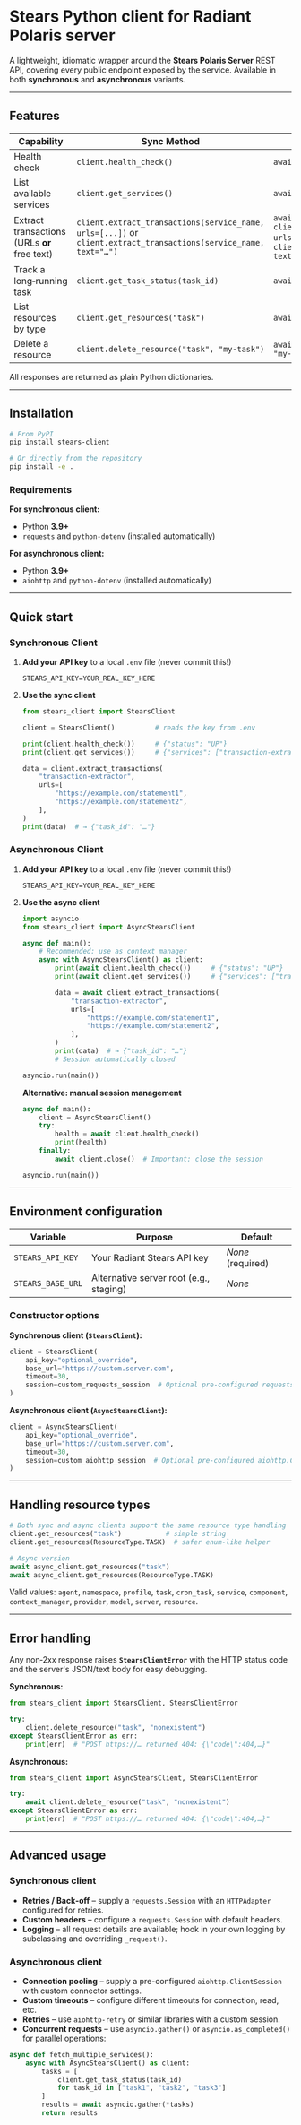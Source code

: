 # Stears Python client for Radiant Polaris server

A lightweight, idiomatic wrapper around the **Stears Polaris Server** REST API, covering every public endpoint exposed by the service. Available in both **synchronous** and **asynchronous** variants.

---

## Features

| Capability                                   | Sync Method                                                                                                           | Async Method                                                                                                           | HTTP Endpoint                                              |
| -------------------------------------------- | --------------------------------------------------------------------------------------------------------------------- | ---------------------------------------------------------------------------------------------------------------------- | ---------------------------------------------------------- |
| Health check                                 | `client.health_check()`                                                                                               | `await client.health_check()`                                                                                          | `GET /health`                                              |
| List available services                      | `client.get_services()`                                                                                               | `await client.get_services()`                                                                                          | `GET /v1/services`                                         |
| Extract transactions (URLs **or** free text) | `client.extract_transactions(service_name, urls=[...])` or `client.extract_transactions(service_name, text="…")`      | `await client.extract_transactions(service_name, urls=[...])` or `await client.extract_transactions(service_name, text="…")` | `POST /v1/service/{service_name}/extract-transactions`     |
| Track a long‑running task                    | `client.get_task_status(task_id)`                                                                                     | `await client.get_task_status(task_id)`                                                                                | `GET /v1/task/{task_id}/status`                            |
| List resources by type                       | `client.get_resources("task")`                                                                                        | `await client.get_resources("task")`                                                                                   | `GET /v1/resources/{resource_type}`                        |
| Delete a resource                            | `client.delete_resource("task", "my‑task")`                                                                           | `await client.delete_resource("task", "my‑task")`                                                                      | `POST /v1/resource/{resource_type}/{resource_name}/delete` |

All responses are returned as plain Python dictionaries.

---

## Installation

```bash
# From PyPI
pip install stears-client

# Or directly from the repository
pip install -e .
```

### Requirements

**For synchronous client:**

* Python **3.9+**
* `requests` and `python-dotenv` (installed automatically)

**For asynchronous client:**

* Python **3.9+**
* `aiohttp` and `python-dotenv` (installed automatically)

---

## Quick start

### Synchronous Client

1. **Add your API key** to a local `.env` file (never commit this!)

   ```text
   STEARS_API_KEY=YOUR_REAL_KEY_HERE
   ```

2. **Use the sync client**

   ```python
   from stears_client import StearsClient

   client = StearsClient()          # reads the key from .env

   print(client.health_check())     # {"status": "UP"}
   print(client.get_services())     # {"services": ["transaction-extractor", …]}

   data = client.extract_transactions(
       "transaction-extractor",
       urls=[
           "https://example.com/statement1",
           "https://example.com/statement2",
       ],
   )
   print(data)  # → {"task_id": "…"}
   ```

### Asynchronous Client

1. **Add your API key** to a local `.env` file (never commit this!)

   ```text
   STEARS_API_KEY=YOUR_REAL_KEY_HERE
   ```

2. **Use the async client**

   ```python
   import asyncio
   from stears_client import AsyncStearsClient

   async def main():
       # Recommended: use as context manager
       async with AsyncStearsClient() as client:
           print(await client.health_check())     # {"status": "UP"}
           print(await client.get_services())     # {"services": ["transaction-extractor", …]}

           data = await client.extract_transactions(
               "transaction-extractor",
               urls=[
                   "https://example.com/statement1",
                   "https://example.com/statement2",
               ],
           )
           print(data)  # → {"task_id": "…"}
           # Session automatically closed

   asyncio.run(main())
   ```

   **Alternative: manual session management**

   ```python
   async def main():
       client = AsyncStearsClient()
       try:
           health = await client.health_check()
           print(health)
       finally:
           await client.close()  # Important: close the session

   asyncio.run(main())
   ```

---

## Environment configuration

| Variable         | Purpose                                 | Default                        |
| ---------------- | --------------------------------------- | ------------------------------ |
| `STEARS_API_KEY`  | Your Radiant Stears API key             | *None* (required)              |
| `STEARS_BASE_URL` | Alternative server root (e.g., staging) | *None* |

### Constructor options

**Synchronous client (`StearsClient`):**

```python
client = StearsClient(
    api_key="optional_override",
    base_url="https://custom.server.com",
    timeout=30,
    session=custom_requests_session  # Optional pre-configured requests.Session
)
```

**Asynchronous client (`AsyncStearsClient`):**

```python
client = AsyncStearsClient(
    api_key="optional_override",
    base_url="https://custom.server.com",
    timeout=30,
    session=custom_aiohttp_session  # Optional pre-configured aiohttp.ClientSession
)
```

---

## Handling resource types

```python
# Both sync and async clients support the same resource type handling
client.get_resources("task")           # simple string
client.get_resources(ResourceType.TASK)  # safer enum‑like helper

# Async version
await async_client.get_resources("task")
await async_client.get_resources(ResourceType.TASK)
```

Valid values: `agent`, `namespace`, `profile`, `task`, `cron_task`, `service`, `component`, `context_manager`, `provider`, `model`, `server`, `resource`.

---

## Error handling

Any non‑2xx response raises **`StearsClientError`** with the HTTP status code and the server's JSON/text body for easy debugging.

**Synchronous:**

```python
from stears_client import StearsClient, StearsClientError

try:
    client.delete_resource("task", "nonexistent")
except StearsClientError as err:
    print(err)  # "POST https://… returned 404: {\"code\":404,…}"
```

**Asynchronous:**

```python
from stears_client import AsyncStearsClient, StearsClientError

try:
    await client.delete_resource("task", "nonexistent")
except StearsClientError as err:
    print(err)  # "POST https://… returned 404: {\"code\":404,…}"
```

---

## Advanced usage

### Synchronous client

* **Retries / Back‑off** – supply a `requests.Session` with an `HTTPAdapter` configured for retries.
* **Custom headers** – configure a `requests.Session` with default headers.
* **Logging** – all request details are available; hook in your own logging by subclassing and overriding `_request()`.

### Asynchronous client

* **Connection pooling** – supply a pre-configured `aiohttp.ClientSession` with custom connector settings.
* **Custom timeouts** – configure different timeouts for connection, read, etc.
* **Retries** – use `aiohttp-retry` or similar libraries with a custom session.
* **Concurrent requests** – use `asyncio.gather()` or `asyncio.as_completed()` for parallel operations:

```python
async def fetch_multiple_services():
    async with AsyncStearsClient() as client:
        tasks = [
            client.get_task_status(task_id) 
            for task_id in ["task1", "task2", "task3"]
        ]
        results = await asyncio.gather(*tasks)
        return results
```
